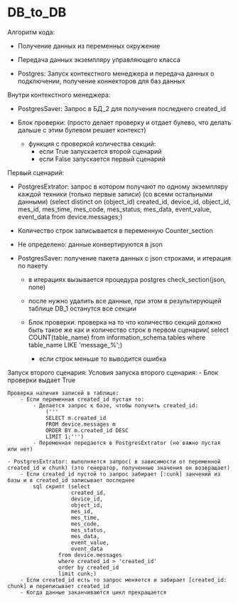 # DB_to_DB

Алгоритм кода:

 - Получение данных из переменных окружение
 - Передача данных экземпляру управляющего класса

 - Postgres: Запуск контекстного менеджера и передача данных о подключении, получение коннекторов для баз данных

Внутри контекстного менеджера:

 - PostgresSaver: Запрос в БД_2 для получения последнего created_id

 - Блок проверки: (просто делает проверку и отдает булево, что делать дальше с этим булевом решает контекст)
    - функция с проверкой количества секций:
        - если True запускается второй сценарий
        - если False запускается первый сценарий

Первый сценарий:

 - PostgresExtrator: запрос в котором получают по одному экземпляру каждой техники (только первые записи) (со всеми остальными данными)
   (select distinct on (object_id)
            created_id,
            device_id,
            object_id,
            mes_id,
            mes_time,
            mes_code,
            mes_status,
            mes_data,
            event_value,
            event_data
            from device.messages;)

 - Количество строк записывается в переменную Counter_section

 - Не определено: данные конвертируются в json

 - PostgresSaver: получение пакета данных с json строками, и итерация по пакету
    - в итерациях вызывается процедура postgres check_section(json, none)
    - после нужно удалить все данные, при этом в результирующей таблице DB_1 останутся все секции

    - Блок проверки: проверка на то что количество секций должно быть такое же как и количество строк в первом сценарии(
        select COUNT(table_name) from information_schema.tables
            where table_name LIKE 'message\_%';)
        - если строк меньше то выводится ошибка

Запуск второго сценария:
    Условия запуска второго сценария:
        - Блок проверки выдает True

    Проверка наличия записей в таблице:
        - Если переменная created_id пустая то:
            - Делается запрос к базе, чтобы получить created_id:
                ('''
                SELECT m.created_id
                FROM device.messages m
                ORDER BY m.created_id DESC
                LIMIT 1;''')
            - Переменная передается в PostgresExtrator (не важно пустая или нет)

    - PostgresExtrator: выполняется запрос( в зависимости от переменной created_id и chunk) (это генератор, полученные значения он возвращает)
        - Если created_id пустой то запрос забирает [:cunk] занчений из базы и в created_id записывает последнее
            sql скрипт (select 
                        created_id,
                        device_id,
                        object_id,
                        mes_id,
                        mes_time,
                        mes_code,
                        mes_status,
                        mes_data,
                        event_value,
                        event_data
                    from device.messages
                    where created_id > 'created_id'
                    order by created_id
                    limit cunk;)
        - Если created_id есть то запрос меняется и забирает [created_id: chunk] и переписывает created_id
        - Когда данные заканчиваются цикл прекращается


